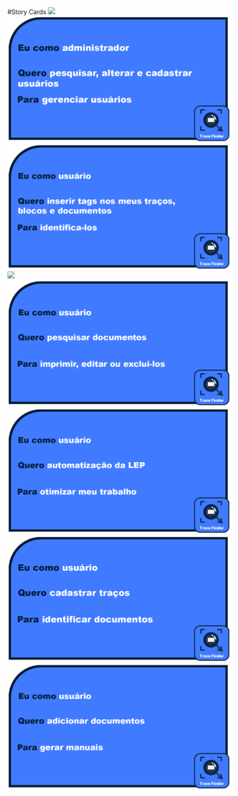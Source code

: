 #Story Cards
![](https://github.com/MaXximiles/API-3SEM/blob/main/User%20Story%20Cards/StoryCard1.png)
![](https://github.com/MaXximiles/API-3SEM/blob/main/User%20Story%20Cards/StoryCard2.png) 
![](https://github.com/MaXximiles/API-3SEM/blob/main/User%20Story%20Cards/StoryCard3.png) 
![](https://github.com/MaXximiles/API-3SEM/blob/main/User%20Story%20Cards/StoryCard4.png)
![](https://github.com/MaXximiles/API-3SEM/blob/main/User%20Story%20Cards/StoryCard5.png)
![](https://github.com/MaXximiles/API-3SEM/blob/main/User%20Story%20Cards/StoryCard6.png)
![](https://github.com/MaXximiles/API-3SEM/blob/main/User%20Story%20Cards/StoryCard7.png)
![](https://github.com/MaXximiles/API-3SEM/blob/main/User%20Story%20Cards/StoryCard8.png)

